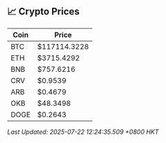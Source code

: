 ## 📈 Crypto Prices

| Coin | Price |
| ---- | ----- |
| BTC | $117114.3228 |
| ETH | $3715.4292 |
| BNB | $757.6216 |
| CRV | $0.9539 |
| ARB | $0.4679 |
| OKB | $48.3498 |
| DOGE | $0.2643 |

_Last Updated: 2025-07-22 12:24:35.509 +0800 HKT_